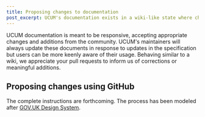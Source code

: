 ```yaml
---
title: Proposing changes to documentation
post_excerpt: UCUM's documentation exists in a wiki-like state where change proposals are encouraged.
---
```


UCUM documentation is meant to be responsive, accepting appropriate changes and additions from the community. UCUM's maintainers will always update these documents in response to updates in the specification but users can be more keenly aware of their usage. Behaving similar to a wiki, we appreciate your pull requests to inform us of corrections or meaningful additions.

## Proposing changes using GitHub

The complete instructions are forthcoming. The process has been modeled after [GOV.UK Design System](https://design-system.service.gov.uk/community/propose-a-content-change-using-github/).
